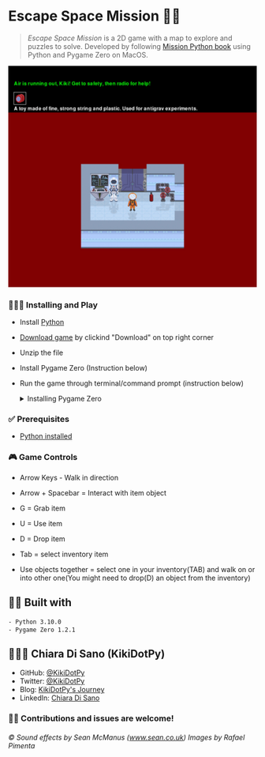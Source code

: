 # Escape Space Mission 👨‍🚀

> *Escape Space Mission* is a 2D game with a map to explore and puzzles to solve. Developed by following [Mission Python book](https://nostarch.com/missionpython) using Python and Pygame Zero on MacOS.

![alt text](https://github.com/KikiDotPy/Games_Projects/blob/main/Escape_Space_Mission/GameScreenshot.jpg?raw=true)
  
### 👨🏻‍🔧 Installing and Play

- Install [Python](https://www.python.org/downloads/)
- [Download game](https://drive.google.com/drive/folders/1C75NhUBE29wrauxHRF9YdiNBxDjtTYgC?usp=sharing) by clickind "Download" on top right corner
- Unzip the file
- Install Pygame Zero (Instruction below)
- Run the game through terminal/command prompt (instruction below)

   <details><summary>Installing Pygame Zero</summary>
  <p>
    - [Download game](https://drive.google.com/drive/folders/1C75NhUBE29wrauxHRF9YdiNBxDjtTYgC?usp=sharing) by clickind "Download" on top right corner
    - Unzip the file
    - Go inside game folder "Escape" and chose between "Pygame for Windows" or "Pygame for MacOS"
    - Run Pygame zero installer OR type in Terminal (MacOS) or cmd (Windows) "pip install pgz"
    - Close terminal window
  </p></details>

### ✅ Prerequisites
- [Python installed](https://www.python.org/downloads/)

### 🎮 Game Controls
- Arrow Keys - Walk in direction
- Arrow + Spacebar = Interact with item object
- G = Grab item
- U = Use item
- D = Drop item
- Tab = select inventory item

- Use objects together = select one in your inventory(TAB) and walk on or into other one(You might need to drop(D) an object from the inventory)

## 👷🏻 Built with
    - Python 3.10.0
    - Pygame Zero 1.2.1

## 👩🏻‍💻 Chiara Di Sano (KikiDotPy)

- GitHub: [@KikiDotPy](https://github.com/KikiDotPy)
- Twitter: [@KikiDotPy](https://twitter.com/KikiDotPy)
- Blog: [KikiDotPy's Journey](https://kikidotpy.hashnode.dev)
- LinkedIn: [Chiara Di Sano](https://www.linkedin.com/in/chiara-di-sano-94635a226/)


### 🤝🏻 Contributions and issues are welcome!





###### © Sound effects by Sean McManus (www.sean.co.uk) Images by Rafael Pimenta
